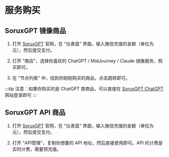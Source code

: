 # 服务购买

## SoruxGPT 镜像商品

1. 打开 [SoruxGPT](https://www.soruxgpt.com/) 官网，在 "仪表盘" 界面，输入微信充值的金额（单位为元），然后提交支付。

2. 打开 "商店"，选择你喜欢的 ChatGPT / MidJourney / Claude 镜像服务，购买即可。

3. 在 "节点列表" 中，找到你刚刚购买的商品，点击跳转即可。

:::tip
注意：如果你购买的是 ChatGPT 类商品，可以直接在 [SoruxGPT ChatGPT](https://chat.soruxgpt.com) 网站登录即可
:::

## SoruxGPT API 商品

1. 打开 [SoruxGPT](https://www.soruxgpt.com/) 官网，在 "仪表盘" 界面，输入微信充值的金额（单位为元），然后提交支付。

2. 打开 "API管理"，复制你想要的 API 地址，然后直接使用即可。API 的计费是实时计费，需要预充值。